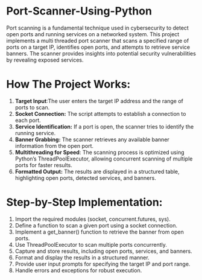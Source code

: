 # Port-Scanner-Using-Python
Port scanning is a fundamental technique used in cybersecurity to detect open ports and running services on a networked system. This project implements a multi threaded port scanner that
scans a specified range of ports on a target IP, identifies open ports, and attempts to retrieve
service banners. The scanner provides insights into potential security vulnerabilities by revealing
exposed services.
# How The Project Works:
1. **Target Input**:The user enters the target IP address and the range of ports to scan.
2. **Socket Connection:** The script attempts to establish a connection to each port.
3. **Service Identification:** If a port is open, the scanner tries to identify the running service.
4. **Banner Grabbing:** The scanner retrieves any available banner information from the open
port.
5. **Multithreading for Speed**: The scanning process is optimized using Python’s
ThreadPoolExecutor, allowing concurrent scanning of multiple ports for faster results.
6. **Formatted Output:** The results are displayed in a structured table, highlighting open
ports, detected services, and banners.
# Step-by-Step Implementation:
1. Import the required modules (socket, concurrent.futures, sys).
2. Define a function to scan a given port using a socket connection.
3. Implement a get_banner() function to retrieve the banner from open ports.
4. Use ThreadPoolExecutor to scan multiple ports concurrently.
5. Capture and store results, including open ports, services, and banners.
6. Format and display the results in a structured manner.
7. Provide user input prompts for specifying the target IP and port range.
8. Handle errors and exceptions for robust execution.
